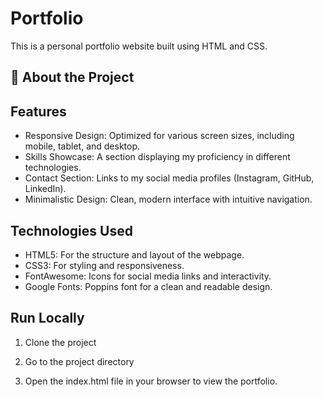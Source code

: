 
# Portfolio 

This is a personal portfolio website built using HTML and CSS.





## 🚀 About the Project

## Features

- Responsive Design: Optimized for various screen sizes, including mobile, tablet, and desktop.
- Skills Showcase: A section displaying my proficiency in different technologies.
- Contact Section: Links to my social media profiles (Instagram, GitHub, LinkedIn).
- Minimalistic Design: Clean, modern interface with intuitive navigation.

## Technologies Used

- HTML5: For the structure and layout of the webpage.
- CSS3: For styling and responsiveness.
- FontAwesome: Icons for social media links and interactivity.
- Google Fonts: Poppins font for a clean and readable design.

## Run Locally

1. Clone the project


2. Go to the project directory



3. Open the index.html file in your browser to view the portfolio.



